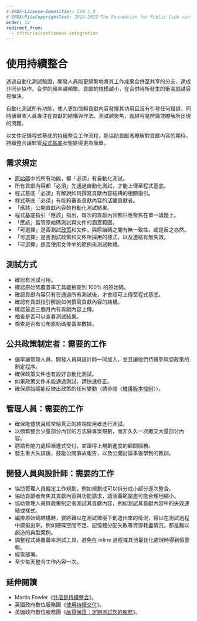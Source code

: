```yaml
---
# SPDX-License-Identifier: CC0-1.0
# SPDX-FileCopyrightText: 2019-2023 The Foundation for Public Code <info@publiccode.net>, https://standard.publiccode.net/AUTHORS
order: 12
redirect_from:
  - criteria/continuous-integration
---
```


# 使用持續整合

透過自動化測試驗證，開發人員能更頻繁地將其工作成果合併至共享的分支，達成非同步協作。合併的頻率越頻繁、貢獻的規模越小，在合併時所發生的衝突就越容易解決。

自動化測試所有功能，使人更加信賴貢獻內容發揮其功用且沒有引發任何錯誤，同時讓審查人員專注在貢獻的結構與作法。測試越聚焦，就越容易辨識並瞭解所出現的問題。

以文件記錄程式基底的[持續整合](../glossary.md#continuous-integration)工作流程，能協助貢獻者瞭解對貢獻內容的期待。持續整合讓監管[程式基底](../glossary.md#codebase)狀態變得更為簡單。

## 需求規定

* [原始碼](../glossary.md#source-code)中的所有功能，都「必須」有自動化測試。
* 所有貢獻內容都「必須」先通過自動化測試，才能上傳至程式基底。
* 程式基底「必須」有解說如何撰寫貢獻內容結構的相關指引。
* 程式基底「必須」有能夠審查貢獻內容的活躍貢獻者。
* 「應該」公開貢獻內容的自動化測試結果。
* 程式基底指引「應該」指出，每次的貢獻內容都只應聚焦在單一議題上。
* 「應該」監管原始碼測試與文件的涵蓋範圍。
* 「可選擇」是否測試[政策](../glossary.md#policy)和文件，與原始碼之間有無一致性，或是反之亦然。
* 「可選擇」是否測試政策和文件所採用的樣式，以及連結有無失效。
* 「可選擇」是否使用文件中的範例來測試軟體。

## 測試方式

* 確認有測試可用。
* 確認原始碼覆蓋率工具能檢查到 100% 的原始碼。
* 確認貢獻內容只有在通過所有測試後，才會認可上傳至程式基底。
* 確認有貢獻指引解說如何撰寫貢獻內容的結構。
* 確認最近三個月內有貢獻內容上傳。
* 檢查是否可以查看測試結果。
* 檢查是否有公布原始碼覆蓋率數據。

## 公共政策制定者：需要的工作

* 儘早讓管理人員、開發人員與設計師一同加入，並且讓他們持續參與您政策的制定程序。
* 確保政策文件也有設好自動化測試。
* 如果政策文件未能通過測試，請快速修正。
* 確保原始碼能反映出政策的任何變動（請參閱〈[維護版本控制](maintain-version-control.md)〉）。

## 管理人員：需要的工作

* 確保能儘快且經常給真正的終端使用者進行測試。
* 以頻繁整合少量部分內容的方式做專案規劃，而非久久一次繳交大量部分內容。
* 聘請有能力處理漸進式交付，並跟得上規劃進度的顧問服務。
* 發生重大失誤後，鼓勵公開事故報告，以及公開討論事後學到的教訓。

## 開發人員與設計師：需要的工作

* 協助管理人員擬定工作規劃，例如規劃成可以拆分成小部分逐次整合。
* 協助貢獻者聚焦其貢獻內容與功能請求，讓涵蓋範圍盡可能合理地縮小。
* 協助管理人員與政策制定者測試其貢獻內容，例如測試其貢獻內容中的失效連結或樣式。
* 編排原始碼結構時，要將難以在測試環境下創造出來的情況，得以在測試過程中模擬出來。例如硬碟空間不足、記憶體分配失敗等資源耗盡情況，都是難以創造的典型案例。
* 調整程式碼覆蓋率測試工具，避免在 inline 過程或其他最佳化處理時得到假警報。
* 經常部署。
* 至少每天整合工作內容一次。

## 延伸閱讀

* Martin Fowler《[什麼是持續整合](https://www.martinfowler.com/articles/continuousIntegration.html)》。
* 英國政府數位服務團《[使用持續交付](https://gds-way.cloudapps.digital/standards/continuous-delivery.html)》。
* 英國政府數位服務團《[品質保證：定期測試您的服務](https://www.gov.uk/service-manual/technology/quality-assurance-testing-your-service-regularly)》。
